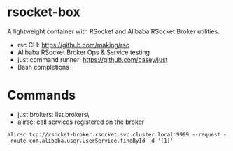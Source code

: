 rsocket-box
===========

A lightweight container with RSocket and Alibaba RSocket Broker utilities.

* rsc CLI: https://github.com/making/rsc
* Alibaba RSocket Broker Ops & Service testing
* just command runner: https://github.com/casey/just
* Bash completions

# Commands

* just brokers: list brokers\
* alirsc: call services registered on the broker

```
alirsc tcp://rsocket-broker.rsocket.svc.cluster.local:9999 --request --route com.alibaba.user.UserService.findById -d '[1]'
```
